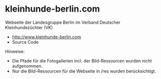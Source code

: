 # kleinhunde-berlin.com 
Webseite der Landesgruppe Berlin im Verband Deutscher Kleinhundezüchter (VK)
- http://www.kleinhunde-berlin.com
- Source Code

Hinweise:
- Die Pfade für die Fotogallerien incl. der Bild-Ressourcen wurden nicht aufgenommen.
- Nur die Bild-Ressourcen für die Webseite in /res wurden berücksichtigt.

